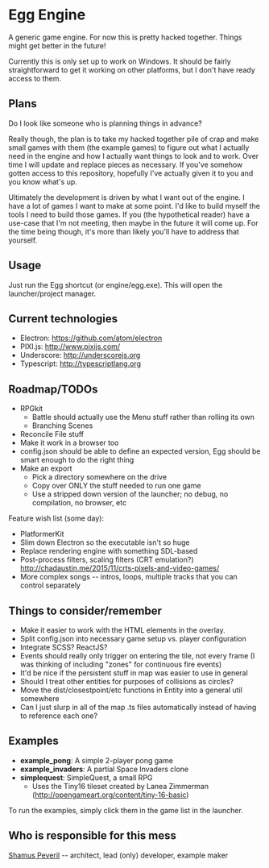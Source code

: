 # Egg Engine

A generic game engine. For now this is pretty hacked together. Things might get better in the future!

Currently this is only set up to work on Windows. It should be fairly straightforward to get it working on other platforms, but I don't have ready access to them.


## Plans

Do I look like someone who is planning things in advance?

Really though, the plan is to take my hacked together pile of crap and make small games with them (the example games) to figure out what I actually need in the engine and how I actually want things to look and to work. Over time I will update and replace pieces as necessary. If you've somehow gotten access to this repository, hopefully I've actually given it to you and you know what's up.

Ultimately the development is driven by what I want out of the engine. I have a lot of games I want to make at some point. I'd like to build myself the tools I need to build those games. If you (the hypothetical reader) have a use-case that I'm not meeting, then maybe in the future it will come up. For the time being though, it's more than likely you'll have to address that yourself.


## Usage

Just run the Egg shortcut (or engine/egg.exe). This will open the launcher/project manager.


## Current technologies

- Electron: <https://github.com/atom/electron>
- PIXI.js: <http://www.pixijs.com/>
- Underscore: <http://underscorejs.org>
- Typescript: <http://typescriptlang.org>

## Roadmap/TODOs

- RPGkit
  - Battle should actually use the Menu stuff rather than rolling its own
  - Branching Scenes
- Reconcile File stuff
- Make it work in a browser too
- config.json should be able to define an expected version, Egg should be smart enough to do the right thing
- Make an export
  - Pick a directory somewhere on the drive
  - Copy over ONLY the stuff needed to run one game
  - Use a stripped down version of the launcher; no debug, no compilation, no browser, etc

Feature wish list (some day):

- PlatformerKit
- Slim down Electron so the executable isn't so huge
- Replace rendering engine with something SDL-based
- Post-process filters, scaling filters (CRT emulation?) <http://chadaustin.me/2015/11/crts-pixels-and-video-games/>
- More complex songs -- intros, loops, multiple tracks that you can control separately

## Things to consider/remember

- Make it easier to work with the HTML elements in the overlay.
- Split config.json into necessary game setup vs. player configuration
- Integrate SCSS? ReactJS?
- Events should really only trigger on entering the tile, not every frame (I was thinking of including "zones" for continuous fire events)
- It'd be nice if the persistent stuff in map was easier to use in general
- Should I treat other entities for purposes of collisions as circles?
- Move the dist/closestpoint/etc functions in Entity into a general util somewhere
- Can I just slurp in all of the map .ts files automatically instead of having to reference each one?


## Examples

- **example_pong**: A simple 2-player pong game
- **example_invaders**: A partial Space Invaders clone
- **simplequest**: SimpleQuest, a small RPG
    - Uses the Tiny16 tileset created by Lanea Zimmerman (http://opengameart.org/content/tiny-16-basic)

To run the examples, simply click them in the game list in the launcher.



## Who is responsible for this mess

[Shamus Peveril](http://shamuspeveril.com) -- architect, lead (only) developer, example maker
